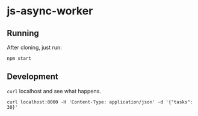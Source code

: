 # js-async-worker

## Running

After cloning, just run:

```npm start```

## Development

`curl` localhost and see what happens.

```curl localhost:8000 -H 'Content-Type: application/json' -d '{"tasks": 30}'```
